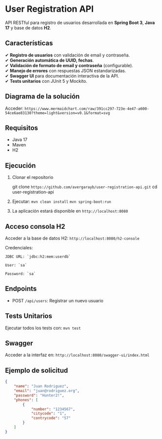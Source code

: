 # User Registration API  

API RESTful para registro de usuarios desarrollada en **Spring Boot 3**, **Java 17** y base de datos **H2**.  

## Características  
✔ **Registro de usuarios** con validación de email y contraseña.  
✔ **Generación automática de UUID, fechas**.  
✔ **Validación de formato de email y contraseña** (configurable).  
✔ **Manejo de errores** con respuestas JSON estandarizadas.  
✔ **Swagger UI** para documentación interactiva de la API.  
✔ **Tests unitarios** con JUnit 5 y Mockito.

## Diagrama de la solución

Acceder: `https://www.mermaidchart.com/raw/391cc297-723e-4e47-a600-54ce6ae83130?theme=light&version=v0.1&format=svg`

## Requisitos

- Java 17
- Maven
- H2

## Ejecución

1. Clonar el repositorio

	git clone `https://github.com/avergarayb/user-registration-api.git`
	cd user-registration-api

2. Ejecutar: 
	`mvn clean install`
	`mvn spring-boot:run`
	
3. La aplicación estará disponible en `http://localhost:8080`

## Acceso consola H2

Acceder a la base de datos H2: `http://localhost:8080/h2-console`

Credenciales:

	JDBC URL: `jdbc:h2:mem:userdb`

	User: `sa`

	Password: `sa`

## Endpoints

- POST `/api/users`: Registrar un nuevo usuario

## Tests Unitarios

Ejecutar todos los tests con: `mvn test`

## Swagger

Acceder a la interfaz en: `http://localhost:8080/swagger-ui/index.html`

## Ejemplo de solicitud

```json
{
    "name": "Juan Rodriguez",
    "email": "juan@rodriguez.org",
    "password": "Hunter2!",
    "phones": [
        {
            "number": "1234567",
            "citycode": "1",
            "contrycode": "57"
        }
    ]
}